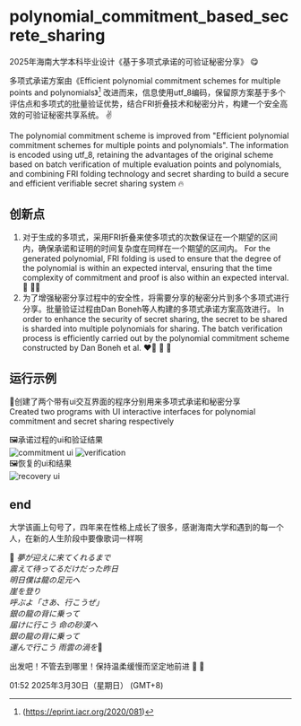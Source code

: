 # polynomial_commitment_based_secrete_sharing
2025年海南大学本科毕业设计《基于多项式承诺的可验证秘密分享》 :yum:

多项式承诺方案由《Efficient polynomial commitment schemes for multiple points and polynomials》[^1]
改进而来，信息使用utf_8编码，保留原方案基于多个评估点和多项式的批量验证优势，结合FRI折叠技术和秘密分片，构建一个安全高效的可验证秘密共享系统。 :v:   

The polynomial commitment scheme is improved from "Efficient polynomial commitment schemes for multiple points and polynomials". The information is encoded using utf_8, retaining the advantages of the original scheme based on batch verification of multiple evaluation points and polynomials, and combining FRI folding technology and secret sharding to build a secure and efficient verifiable secret sharing system  :fire:

## 创新点
1. 对于生成的多项式，采用FRI折叠来使多项式的次数保证在一个期望的区间内，确保承诺和证明的时间复杂度在同样在一个期望的区间内。
   For the generated polynomial, FRI folding is used to ensure that the degree of the polynomial is within an expected interval, ensuring that the time complexity of commitment and proof is also within an expected interval. :dog: :service_dog:	
3. 为了增强秘密分享过程中的安全性，将需要分享的秘密分片到多个多项式进行分享。批量验证过程由Dan Boneh等人构建的多项式承诺方案高效进行。
   In order to enhance the security of secret sharing, the secret to be shared is sharded into multiple polynomials for sharing. The batch verification process is efficiently carried out by the polynomial commitment scheme constructed by Dan Boneh et al. :heart_on_fire: :yellow_heart: :blue_heart:  

[^1]: (https://eprint.iacr.org/2020/081)

## 运行示例
:bento:创建了两个带有ui交互界面的程序分别用来多项式承诺和秘密分享  
Created two programs with UI interactive interfaces for polynomial commitment and secret sharing respectively

:framed_picture:承诺过程的ui和验证结果  
![commitment ui](https://github.com/user-attachments/assets/f24fd1a5-7914-4c17-8add-90a693a6427d)
![verification](https://github.com/user-attachments/assets/baeed7db-2b87-4892-8a7d-6bb0114a3d92)  
:framed_picture:恢复的ui和结果  
![recovery ui](https://github.com/user-attachments/assets/35dd2ed6-f76c-4dcd-b96e-3b79b9ae8090)

## end
大学该画上句号了，四年来在性格上成长了很多，感谢海南大学和遇到的每一个人，在新的人生阶段中要像歌词一样啊

:musical_note: _夢が迎えに来てくれるまで  
震えて待ってるだけだった昨日  
明日僕は龍の足元へ  
崖を登り  
呼ぶよ「さあ、行こうぜ」  
銀の龍の背に乗って  
届けに行こう 命の砂漠へ  
銀の龍の背に乗って  
運んで行こう 雨雲の渦を_:musical_note:

出发吧！不管去到哪里！保持温柔缓慢而坚定地前进 :muscle: :muscle:

01:52 2025年3月30日（星期日） (GMT+8)






